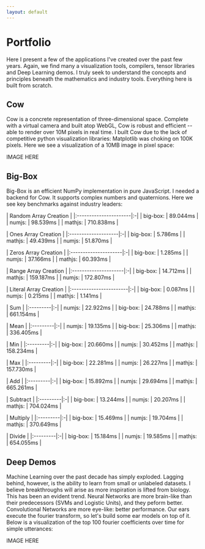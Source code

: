 ```yaml
---
layout: default
---
```


# Portfolio

Here I present a few of the applications I've created over the past few years. Again,
we find many a visualization tools, compilers, tensor libraries and Deep Learning demos. I truly seek to understand the concepts and principles beneath the mathematics and industry tools. Everything here is built from scratch.

## Cow

Cow is a concrete representation of three-dimensional space. Complete with a virtual camera and built atop WebGL, Cow is robust and efficient -- able to render over 10M pixels in real time. I built Cow due to the lack of competitive python visualization libraries: Matplotlib was choking on 100K pixels. Here we see a visualization of a 10MB image in pixel space:

IMAGE HERE

## Big-Box

Big-Box is an efficient NumPy implementation in pure JavaScript. I needed a backend for Cow. It supports complex numbers and quaternions. Here we see key benchmarks against industry leaders:


| Random Array Creation |
|:----------------------|:-|
| big-box:              | 89.044ms |
| numjs:                | 98.539ms |
| mathjs:               | 710.838ms |

| Ones Array Creation |
|:--------------------|:-|
| big-box:            | 5.786ms |
| mathjs:             | 49.439ms |
| numjs:              | 51.870ms |

| Zeros Array Creation |
|:---------------------|:-|
| big-box:             | 1.285ms |
| numjs:               | 37.166ms |
| mathjs:              | 60.393ms |

| Range Array Creation |
|:---------------------|:-|
| big-box:             | 14.712ms |
| mathjs:              | 159.187ms |
| numjs:               | 172.807ms |

| Literal Array Creation |
|:-----------------------|:-|
| big-box:               | 0.087ms |
| numjs:                 | 0.215ms |
| mathjs:                | 1.141ms |

| Sum      |
|:---------|:-|
| numjs:   | 22.922ms |
| big-box: | 24.788ms |
| mathjs:  | 661.154ms |

| Mean     |
|:---------|:-|
| numjs:   | 19.135ms |
| big-box: | 25.306ms |
| mathjs:  | 336.405ms |

| Min      |
|:---------|:-|
| big-box: | 20.660ms |
| numjs:   | 30.452ms |
| mathjs:  | 158.234ms |

| Max      |
|:---------|:-|
| big-box: | 22.281ms |
| numjs:   | 26.227ms |
| mathjs:  | 157.730ms |

| Add      |
|:---------|:-|
| big-box: | 15.892ms |
| numjs:   | 29.694ms |
| mathjs:  | 665.261ms |

| Subtract |
|:---------|:-|
| big-box: | 13.244ms |
| numjs:   | 20.207ms |
| mathjs:  | 704.024ms |

| Multiply |
|:---------|:-|
| big-box: | 15.469ms |
| numjs:   | 19.704ms |
| mathjs:  | 370.649ms |

| Divide   |
|:---------|:-|
| big-box: | 15.184ms |
| numjs:   | 19.585ms |
| mathjs:  | 654.055ms |



## Deep Demos

Machine Learning over the past decade has simply exploded. Lagging behind, however, is the ability to learn from small or unlabeled datasets. I believe breakthroughs will arise as more inspiration is lifted from biology. This has been an evident trend. Neural Networks are more brain-like than their predecessors (SVMs and Logistic Units), and they peform better. Convolutional Networks are more eye-like: better performance. Our ears execute the fourier transform, so let's build some ear models on top of it. Below is a visualization of the top 100 fourier coefficients over time for simple utterances:

IMAGE HERE
